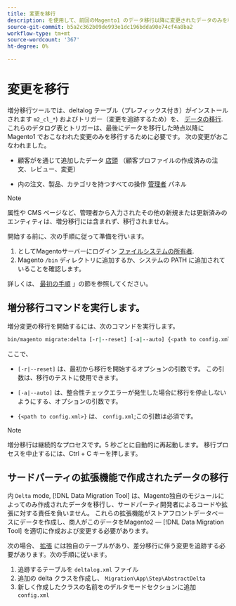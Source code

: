 ```yaml
---
title: 変更を移行
description: を使用して、前回のMagento1 のデータ移行以降に変更されたデータのみを移行する方法を説明します。 [!DNL Data Migration Tool].
source-git-commit: b5a2c362b09de993e1dc196bdda90e74cf4a8ba2
workflow-type: tm+mt
source-wordcount: '367'
ht-degree: 0%

---
```



# 変更を移行

増分移行ツールでは、deltalog テーブル（プレフィックス付き）がインストールされます `m2_cl_*`) およびトリガー（変更を追跡するため）を、 [データの移行](data.md). これらのデタログ表とトリガーは、最後にデータを移行した時点以降にMagento1 でおこなわれた変更のみを移行するために必要です。 次の変更がおこなわれました。

* 顧客がを通じて追加したデータ [店頭](https://glossary.magento.com/storefront) （顧客プロファイルの作成済みの注文、レビュー、変更）

* 内の注文、製品、カテゴリを持つすべての操作 [管理者](https://glossary.magento.com/magento-admin) パネル

>[!NOTE]
>
>属性や CMS ページなど、管理者から入力されたその他の新規または更新済みのエンティティは、増分移行には含まれず、移行されません。


開始する前に、次の手順に従って準備を行います。

1. としてMagentoサーバーにログイン [ファイルシステムの所有者](https://devdocs.magento.com/guides/v2.4/install-gde/prereq/file-sys-perms-over.html).
1. Magento `/bin` ディレクトリに追加するか、システムの PATH に追加されていることを確認します。

詳しくは、 [最初の手順](overview.md#first-steps) 」の節を参照してください。

## 増分移行コマンドを実行します。

増分変更の移行を開始するには、次のコマンドを実行します。

```bash
bin/magento migrate:delta [-r|--reset] [-a|--auto] {<path to config.xml>}
```

ここで、

* `[-r|--reset]` は、最初から移行を開始するオプションの引数です。 この引数は、移行のテストに使用できます。

* `[-a|--auto]` は、整合性チェックエラーが発生した場合に移行を停止しないようにする、オプションの引数です。

* `{<path to config.xml>}` は、 `config.xml`;この引数は必須です。

>[!NOTE]
>
>増分移行は継続的なプロセスです。5 秒ごとに自動的に再起動します。 移行プロセスを中止するには、Ctrl + C キーを押します。


## サードパーティの拡張機能で作成されたデータの移行

内 `Delta` mode, [!DNL Data Migration Tool] は、Magento独自のモジュールによってのみ作成されたデータを移行し、サードパーティ開発者によるコードや拡張に対する責任を負いません。 これらの拡張機能がストアフロントデータベースにデータを作成し、商人がこのデータをMagento2 — [!DNL Data Migration Tool] を適切に作成および変更する必要があります。

次の場合、 [拡張](https://glossary.magento.com/extension) には独自のテーブルがあり、差分移行に伴う変更を追跡する必要があります。次の手順に従います。

1. 追跡するテーブルを `deltalog.xml` ファイル
1. 追加の delta クラスを作成し、 `Migration\App\Step\AbstractDelta`
1. 新しく作成したクラスの名前をのデルタモードセクションに追加 `config.xml`
